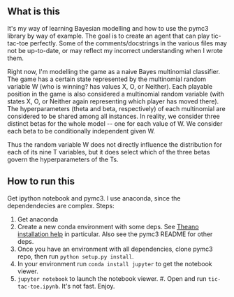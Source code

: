 What is this
------------

It's my way of learning Bayesian modelling and how to use the pymc3 library by way of example.
The goal is to create an agent that can play tic-tac-toe perfectly.
Some of the comments/docstrings in the various files may not be up-to-date, or may reflect my
incorrect understanding when I wrote them.

Right now, I'm modelling the game as a naive Bayes multinomial classifier. The game has a certain
state represented by the multinomial random variable W (who is winning? has values X, O, or Neither).
Each playable position in the game is also considered a multinomial random variable (with states X, O,
or Neither again representing which player has moved there). The hyperparameters (theta and beta, 
respectively) of each multinomial are considered to be shared among all instances. In reality, 
we consider three distinct betas for the whole model -- one for each value of W. We consider each
beta to be conditionally independent given W.

Thus the random variable W does not directly influence the distribution for each of its nine T variables, 
but it does select which of the three betas govern the hyperparameters of the Ts.


How to run this
---------------

Get ipython notebook and pymc3. I use anaconda, since the dependendecies are complex. Steps:

1. Get anaconda
2. Create a new conda environment with some deps. See [Theano installation help](http://deeplearning.net/software/theano/install_windows.html#alternative-anaconda) in particular. Also see the pymc3 README for other deps.
3. Once you have an environment with all dependencies, clone pymc3 repo, then run `python setup.py install`.
4. In your environment run `conda install jupyter` to get the notebook viewer.
5. `jupyter notebook` to launch the notebook viewer.
#. Open and run `tic-tac-toe.ipynb`. It's not fast. Enjoy.